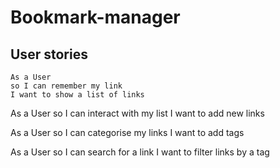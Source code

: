 # Bookmark-manager

User stories
------------
```
As a User
so I can remember my link
I want to show a list of links
```

As a User
so I can interact with my list
I want to add new links

As a User
so I can categorise my links
I want to add tags

As a User
so I can search for a link
I want to filter links by a tag
